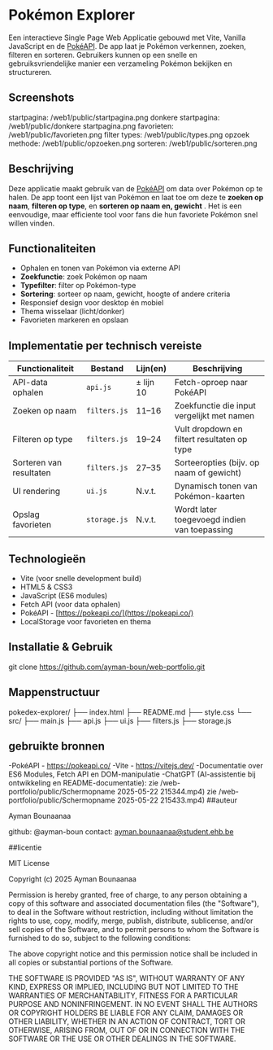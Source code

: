 # Pokémon Explorer

Een interactieve Single Page Web Applicatie gebouwd met Vite, Vanilla JavaScript en de [PokéAPI](https://pokeapi.co/).
De app laat je Pokémon verkennen, zoeken, filteren en sorteren.
Gebruikers kunnen op een snelle en gebruiksvriendelijke manier een verzameling Pokémon bekijken en structureren.


##  Screenshots
startpagina: /web1/public/startpagina.png
donkere startpagina: /web1/public/donkere startpagina.png
favorieten: /web1/public/favorieten.png
filter types: /web1/public/types.png
opzoek methode: /web1/public/opzoeken.png
sorteren: /web1/public/sorteren.png



##  Beschrijving

Deze applicatie maakt gebruik van de [PokéAPI](https://pokeapi.co/) om data over Pokémon op te halen. 
De app toont een lijst van Pokémon en laat toe om deze te **zoeken op naam**, **filteren op type**, en **sorteren op naam en, gewicht** .
Het is een eenvoudige, maar efficiente tool voor fans die hun favoriete Pokémon snel willen vinden.



##  Functionaliteiten

- Ophalen en tonen van Pokémon via externe API
- **Zoekfunctie**: zoek Pokémon op naam
- **Typefilter**: filter op Pokémon-type
- **Sortering**: sorteer op naam, gewicht, hoogte of andere criteria
- Responsief design voor desktop én mobiel
- Thema wisselaar (licht/donker)
- Favorieten markeren en opslaan



##  Implementatie per technisch vereiste

| Functionaliteit         | Bestand        | Lijn(en)   | Beschrijving |
|-------------------------|----------------|------------|--------------|
| API-data ophalen        | `api.js`       | ± lijn 10  | Fetch-oproep naar PokéAPI |
| Zoeken op naam          | `filters.js`   | 11–16      | Zoekfunctie die input vergelijkt met namen |
| Filteren op type        | `filters.js`   | 19–24      | Vult dropdown en filtert resultaten op type |
| Sorteren van resultaten | `filters.js`   | 27–35      | Sorteeropties (bijv. op naam of gewicht) |
| UI rendering            | `ui.js`        | N.v.t.     | Dynamisch tonen van Pokémon-kaarten |
| Opslag favorieten       | `storage.js`   | N.v.t.     | Wordt later toegevoegd indien van toepassing |



##  Technologieën

- Vite (voor snelle development build)
- HTML5 & CSS3
- JavaScript (ES6 modules)
- Fetch API (voor data ophalen)
- PokéAPI - [https://pokeapi.co/](https://pokeapi.co/)
- LocalStorage voor favorieten en thema



##  Installatie & Gebruik

git clone https://github.com/ayman-boun/web-portfolio.git



##  Mappenstructuur

pokedex-explorer/
├── index.html
├── README.md
├── style.css
└── src/
    ├── main.js
    ├── api.js
    ├── ui.js
    ├── filters.js
    ├── storage.js



## gebruikte bronnen 

-PokéAPI - https://pokeapi.co/
-Vite - https://vitejs.dev/
-Documentatie over ES6 Modules, Fetch API en DOM-manipulatie
-ChatGPT (AI-assistentie bij ontwikkeling en README-documentatie): zie /web-portfolio/public/Schermopname 2025-05-22 215344.mp4)
                                                                   zie /web-portfolio/public/Schermopname 2025-05-22 215433.mp4)
##auteur

Ayman Bounaanaa

github: @ayman-boun
contact: ayman.bounaanaa@student.ehb.be


##licentie

MIT License

Copyright (c) 2025 Ayman Bounaanaa

Permission is hereby granted, free of charge, to any person obtaining a copy
of this software and associated documentation files (the "Software"), to deal
in the Software without restriction, including without limitation the rights
to use, copy, modify, merge, publish, distribute, sublicense, and/or sell
copies of the Software, and to permit persons to whom the Software is
furnished to do so, subject to the following conditions:


The above copyright notice and this permission notice shall be included in all
copies or substantial portions of the Software.

THE SOFTWARE IS PROVIDED "AS IS", WITHOUT WARRANTY OF ANY KIND, EXPRESS OR
IMPLIED, INCLUDING BUT NOT LIMITED TO THE WARRANTIES OF MERCHANTABILITY,
FITNESS FOR A PARTICULAR PURPOSE AND NONINFRINGEMENT. IN NO EVENT SHALL THE
AUTHORS OR COPYRIGHT HOLDERS BE LIABLE FOR ANY CLAIM, DAMAGES OR OTHER
LIABILITY, WHETHER IN AN ACTION OF CONTRACT, TORT OR OTHERWISE, ARISING FROM,
OUT OF OR IN CONNECTION WITH THE SOFTWARE OR THE USE OR OTHER DEALINGS IN THE
SOFTWARE.
